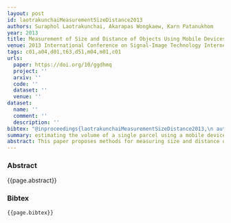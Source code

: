 ```yaml
---
layout: post
id: laotrakunchaiMeasurementSizeDistance2013
authors: Suraphol Laotrakunchai, Akarapas Wongkaew, Karn Patanukhom
year: 2013
title: Measurement of Size and Distance of Objects Using Mobile Devices
venue: 2013 International Conference on Signal-Image Technology Internet-Based Systems
tags: c01,a04,d01,t63,d51,m04,m01,c01
urls:
  paper: https://doi.org/10/ggdhmq
  project: ''
  arxiv: ''
  code: ''
  dataset: ''
  venue: ''
dataset:
  name: ''
  comment: ''
  description: ''
bibtex: "@inproceedings{laotrakunchaiMeasurementSizeDistance2013,\n author = {Laotrakunchai, Suraphol and Wongkaew, Akarapas and Patanukhom, Karn},\n booktitle = {2013 {{International Conference}} on {{Signal-Image Technology Internet-Based Systems}}},\n date = {2013-12},\n doi = {10/ggdhmq},\n eventtitle = {2013 {{International Conference}} on {{Signal-Image Technology Internet-Based Systems}}},\n issn = {null},\n pages = {156--161},\n title = {Measurement of {{Size}} and {{Distance}} of {{Objects Using Mobile Devices}}}\n}\n"
summary: estimating the volume of a single parcel using a mobile device
abstract: This paper proposes methods for measuring size and distance of target objects by using mobile devices. For close-range measurement of a size of an object, users must hold the device close to the object and drag it along a desired direction. We develop a new approach for estimating a dragging distance of the device using acceleration signals retrieved from a three-axis accelerometer embedded on it. In the cases that target objects locate far from the device, users have to drag it vertically and two images of the objects are captured at starting and ending points of a dragging period. Then, the device displacement is estimated using acceleration signals, and a disparity of the object in two images is also determined via a matching technique based on Speeded Up Robust Features (SURF). The object disparity, dragging distance and device orientation are used as features to determine a distance between the target object and the device and also a size of it using learning-based scheme. Experimental results are presented to demonstrate a performance of the proposed methods.
---
```


### Abstract

{{page.abstract}}

### Bibtex

```
{{page.bibtex}}
```
